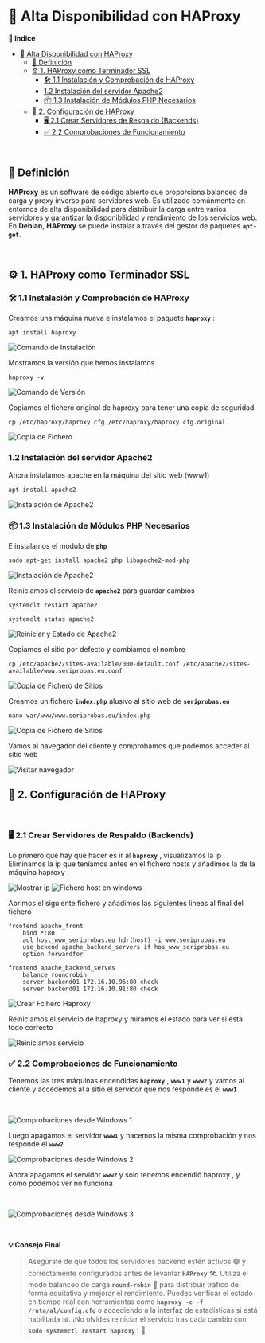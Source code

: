 # 🔄 Alta Disponibilidad con HAProxy

**📑 Indice**
- [🔄 Alta Disponibilidad con HAProxy](#-alta-disponibilidad-con-haproxy)
  - [📝 Definición](#-definición)
  - [⚙️ 1. HAProxy como Terminador SSL](#️-1-haproxy-como-terminador-ssl)
    - [🛠️ 1.1 Instalación y Comprobación de HAProxy](#️-11-instalación-y-comprobación-de-haproxy)
    - [1.2 Instalación del servidor Apache2](#12-instalación-del-servidor-apache2)
    - [📦 1.3 Instalación de Módulos PHP Necesarios](#-13-instalación-de-módulos-php-necesarios)
  - [🔧 2. Configuración de HAProxy](#-2-configuración-de-haproxy)
    - [🖥️ 2.1 Crear Servidores de Respaldo (Backends)](#️-21-crear-servidores-de-respaldo-backends)
    - [✅ 2.2 Comprobaciones de Funcionamiento](#-22-comprobaciones-de-funcionamiento)

<br>

## 📝 Definición 

**HAProxy** es un software de código abierto que proporciona balanceo de carga y proxy inverso para servidores web. Es utilizado comúnmente en entornos de alta disponibilidad para distribuir la carga entre varios servidores y garantizar la disponibilidad y rendimiento de los servicios web. En **Debian**, **HAProxy** se puede instalar a través del gestor de paquetes **``apt-get``**.

<br>

## ⚙️ 1. HAProxy como Terminador SSL

### 🛠️ 1.1 Instalación y Comprobación de HAProxy

Creamos una máquina nueva e instalamos el paquete **``haproxy``** : 

~~~~~~~~~~~~~~~~~~~~
apt install haproxy
~~~~~~~~~~~~~~~~~~~~

![Comando de Instalación](./img/HAProxy/1_aproxy_instalacion.png)


Mostramos la versión que hemos instalamos

~~~~~~~~~~~~
haproxy -v
~~~~~~~~~~~~

![Comando de Versión](./img/HAProxy/2_aproxy_version.png)


Copiamos el fichero original de haproxy para tener una copia de seguridad

~~~~~~~~~~~~~~~~~~~~~~~~~~~~~~~~~~~~~~~~~~~~~~~~~~~~~~~~~~~~~~
cp /etc/haproxy/haproxy.cfg /etc/haproxy/haproxy.cfg.original
~~~~~~~~~~~~~~~~~~~~~~~~~~~~~~~~~~~~~~~~~~~~~~~~~~~~~~~~~~~~~~

![Copia de Fichero](./img/HAProxy/3_copia_fichero.png)


### 1.2 Instalación del servidor Apache2

Ahora instalamos apache en la máquina del sitio web (www1)

~~~~~~~~~~~~~~~~~~~~
apt install apache2
~~~~~~~~~~~~~~~~~~~~

![Instalación de Apache2](./img/HAProxy/4_instalacion_apache2.png)


### 📦 1.3 Instalación de Módulos PHP Necesarios

E instalamos el modulo de **``php``**

~~~~~~~~~~~~~~~~~~~~~~~~~~~~~~~~~~~~~~~~~~~~~~~~~~~~
sudo apt-get install apache2 php libapache2-mod-php
~~~~~~~~~~~~~~~~~~~~~~~~~~~~~~~~~~~~~~~~~~~~~~~~~~~~

![Instalación de Apache2](./img/HAProxy/5_instalacion_php.png)


Reiniciamos el servicio de **``apache2``** para guardar cambios

~~~~~~~~~~~~~~~~~~~~~~~~~~
systemclt restart apache2
~~~~~~~~~~~~~~~~~~~~~~~~~~
~~~~~~~~~~~~~~~~~~~~~~~~~~
systemclt status apache2
~~~~~~~~~~~~~~~~~~~~~~~~~~

![Reiniciar y Estado de Apache2](./img/HAProxy/6_reinciar_status_apache2.png)


Copiamos el sitio por defecto y cambiamos el nombre

~~~~~~~~~~~~~~~~~~~~~~~~~~~~~~~~~~~~~~~~~~~~~~~~~~~~~~~~~~~~~~~~~~~~~~~~~~~~~~~~~~~~~~~~~~~~~~~~~~~~
cp /etc/apache2/sites-available/000-default.conf /etc/apache2/sites-available/www.seriprobas.eu.conf
~~~~~~~~~~~~~~~~~~~~~~~~~~~~~~~~~~~~~~~~~~~~~~~~~~~~~~~~~~~~~~~~~~~~~~~~~~~~~~~~~~~~~~~~~~~~~~~~~~~~

![Copia de Fichero de Sitios](./img/HAProxy/7_copia_sites_avaliables.png)


Creamos un fichero **``index.php``** alusivo al sitio web de **``seriprobas.eu``**

~~~~~~~~~~~~~~~~~~~~~~~~~~~~~~~~~~~~~~~~~
nano var/www/www.seriprobas.eu/index.php
~~~~~~~~~~~~~~~~~~~~~~~~~~~~~~~~~~~~~~~~~

![Copia de Fichero de Sitios](./img/HAProxy/8_crear_fichero_index.png)


Vamos al navegador del cliente y comprobamos que podemos acceder al sitio web


![Visitar navegador](./img/HAProxy/9_comprobar_index_w10.png)

## 🔧 2. Configuración de HAProxy
<br>

### 🖥️ 2.1 Crear Servidores de Respaldo (Backends)

Lo primero que hay que hacer es ir al **``haproxy``** , visualizamos la ip . Eliminamos la ip que teníamos antes en el fichero hosts y añadimos la de la máquina haproxy .


![Mostrar ip](./img/HAProxy/10_ver_ip.png)
![Fichero host en windows](./img/HAProxy/11_fichero_hostss_w10.png)


Abrimos el siguiente fichero y añadimos las siguientes lineas al final del fichero

~~~~~~~~~~~~~~~~~~~~~~~~~~~~~~~~~~~~~~~~~~~~~~~~~~~~~~~~~~~~~~~
frontend apache_front
	bind *:80
	acl host_www_seriprobas.eu hdr(host) -i www.seriprobas.eu
	use_bckend apache_backend_servers if hos_www_seriprobas.eu
	option forwardfor

frontend apache_backend_serves
	balance roundrobin
	server backend01 172.16.10.96:80 check
	server backend01 172.16.10.91:80 check
~~~~~~~~~~~~~~~~~~~~~~~~~~~~~~~~~~~~~~~~~~~~~~~~~~~~~~~~~~~~~~~

![Crear Fcihero Haproxy](./img/HAProxy/12_fichero_haproxy.png)


Reiniciamos el servicio de haproxy y miramos el estado para ver si esta todo correcto 

![Reiniciamos servicio](./img/HAProxy/13_reinicio.png)


### ✅ 2.2 Comprobaciones de Funcionamiento

Tenemos las tres máquinas encendidas **``haproxy``** , **``www1``** y **``www2``** y vamos al cliente y accedemos al a sitio el servidor que nos responde es el **``www1``**

<br>

![Comprobaciones desde Windows 1](./img/HAProxy/14_comprobacion_w10.png)

Luego apagamos el servidor **``www1``** y hacemos la misma comprobación y nos responde el **``www2``**
<br>

![Comprobaciones desde Windows 2](./img/HAProxy/15_comprobacion_w10.png)

Ahora apagamos el servidor **``www2``** y solo tenemos encendió haproxy , y como podemos ver no funciona

<br>

![Comprobaciones desde Windows 3](./img/HAProxy/16_comprobacion_w10.png)

<br>

**💡 Consejo Final**

>Asegúrate de que todos los servidores backend estén activos 🟢 y correctamente configurados antes de levantar **``HAProxy``** 🛠️.
>Utiliza el modo balanceo de carga **``round-robin``** 🔁 para distribuir tráfico de forma equitativa y mejorar el rendimiento.
>Puedes verificar el estado en tiempo real con herramientas como **``haproxy -c -f /ruta/al/config.cfg``** o accediendo a la interfaz de estadísticas si está habilitada 📊.
>¡No olvides reiniciar el servicio tras cada cambio con **``sudo systemctl restart haproxy``** ! 🔄